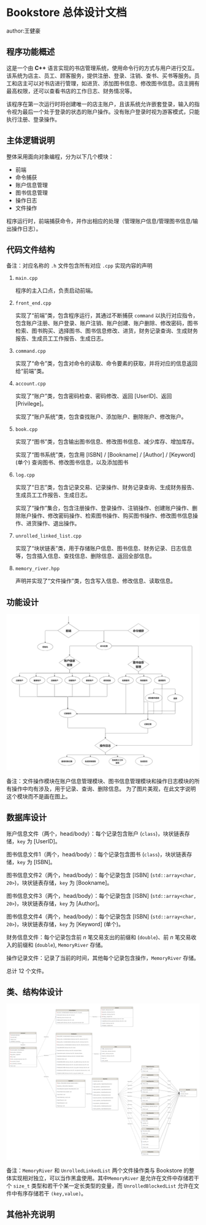 # Bookstore 总体设计文档

author:王健豪

## 程序功能概述

这是一个由 **C++** 语言实现的书店管理系统，使用命令行的方式与用户进行交互。该系统为店主、员工、顾客服务，提供注册、登录、注销、查书、买书等服务。员工和店主可以对书店进行管理，如进货、添加图书信息、修改图书信息。店主拥有最高权限，还可以查看书店的工作日志、财务情况等。

该程序在第一次运行时将创建唯一的店主账户，且该系统允许嵌套登录，输入的指令视为最后一个处于登录的状态的账户操作。没有账户登录时视为游客模式，只能执行注册、登录操作。

## 主体逻辑说明

整体采用面向对象编程，分为以下几个模块：

- 前端
- 命令捕获
- 账户信息管理
- 图书信息管理
- 操作日志
- 文件操作

程序运行时，前端捕获命令，并作出相应的处理（管理账户信息/管理图书信息/输出操作日志）。

## 代码文件结构

备注：对应名称的 `.h` 文件包含所有对应 `.cpp` 实现内容的声明

1. `main.cpp`
  
    程序的主入口点，负责启动前端。

2. `front_end.cpp`

    实现了“前端”类，包含程序运行，其通过不断捕获 `command` 以执行对应指令，包含账户注册、账户登录、账户注销、账户创建、账户删除、修改密码，图书检索、图书购买、选择图书、图书信息修改、进货，财务记录查询、生成财务报告、生成员工工作报告、生成日志。

3. `command.cpp`

    实现了“命令”类，包含对命令的读取、命令要素的获取，并将对应的信息返回给“前端”类。

4. `account.cpp`

    实现了“账户”类，包含密码检查、密码修改、返回 [UserID]、返回 [Privilege]。

    实现了“账户系统”类，包含查找账户、添加账户、删除账户、修改账户。

5. `book.cpp` 

    实现了“图书”类，包含输出图书信息、修改图书信息、减少库存、增加库存。

    实现了“图书系统”类，包含用 [ISBN] / [Bookname] / [Author] / [Keyword] (单个) 查询图书、修改图书信息，以及添加图书

6. `log.cpp`

    实现了“日志”类，包含记录交易、记录操作、财务记录查询、生成财务报告、生成员工工作报告、生成日志。

    实现了“操作”集合，包含注册操作、登录操作、注销操作、创建账户操作、删除账户操作、修改密码操作、检索图书操作、购买图书操作、修改图书信息操作、进货操作、退出操作。

7. `unrolled_linked_list.cpp`

    实现了“块状链表”类，用于存储账户信息、图书信息、财务记录、日志信息等，包含插入信息、查找信息、删除信息、返回全部信息。

8. `memory_river.hpp`

    声明并实现了“文件操作”类，包含写入信息、修改信息、读取信息。

## 功能设计

![Bookstore功能设计.png](Bookstore功能设计.png)

备注：文件操作模块在账户信息管理模块、图书信息管理模块和操作日志模块的所有操作中均有涉及，用于记录、查询、删除信息。 为了图片美观，在此文字说明这个模块而不是画在图上。

## 数据库设计

账户信息文件（两个，head/body）：每个记录包含账户 (`class`)，块状链表存储，`key` 为 [UserID]。

图书信息文件1（两个，head/body）：每个记录包含图书 (`class`)，块状链表存储，`key` 为 [ISBN]。

图书信息文件2（两个，head/body）：每个记录包含 [ISBN] (`std::array<char, 20>`)，块状链表存储，`key` 为 [Bookname]。

图书信息文件3（两个，head/body）：每个记录包含 [ISBN] (`std::array<char, 20>`)，块状链表存储，`key` 为 [Author]。

图书信息文件4（两个，head/body）：每个记录包含 [ISBN] (`std::array<char, 20>`)，块状链表存储，`key` 为 [Keyword] (单个)。

财务信息文件：每个记录包含前 $n$ 笔交易支出的前缀和 (`double`)、前 $n$ 笔交易收入的前缀和 (`double`), `MemoryRiver` 存储。

操作记录文件：记录了当前的时间，其他每个记录包含操作，`MemoryRiver` 存储。

总计 $12$ 个文件。

## 类、结构体设计

![Bookstore类、结构体设计.png](Bookstore类、结构体设计.png)

备注：`MemoryRiver` 和 `UnrolledLinkedList` 两个文件操作类与 Bookstore 的整体实现相对独立，可以当作黑盒使用。其中`MemoryRiver` 是允许在文件中存储若干个 `size_t` 类型和若干个某一定长类型的变量，而 `UnrolledBlockedList` 允许在文件中有序存储若干 `(key,value)`。

## 其他补充说明